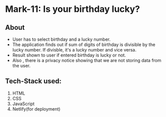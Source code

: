 # Mark-11: Is your birthday lucky?
## About
- User has to select birthday and a lucky number.
- The application finds out if sum of digits of birthday is divisible by the lucky number. If divisble, it's a lucky number and vice versa.
- Result shown to user if entered birthday is lucky or not.
- Also , there is a privacy notice showing that we are not storing data from the user.

## Tech-Stack used:
1. HTML
2. CSS
3. JavaScript
4. Netlify(for deployment)
